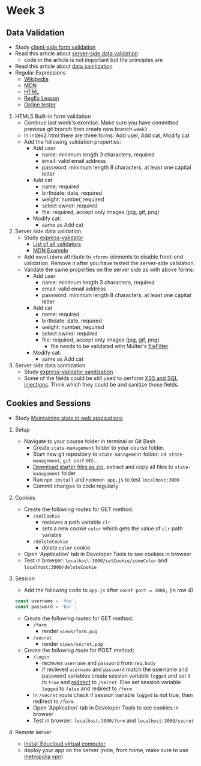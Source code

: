 # Week 3
## Data Validation
* Study [client-side form validation](https://developer.mozilla.org/en-US/docs/Learn/HTML/Forms/Form_validation)
* Read this article about [server-side data validation](https://medium.com/@BaYinMin/application-security-what-is-server-side-input-validation-why-is-it-needed-anyway-e0613c733548)
   * code in the article is not important but the principles are
* Read this article about [data sanitization](https://medium.com/@abderrahman.hamila/what-sanitize-mean-and-why-sanitize-in-code-data-5c68c9f76164)
* Regular Expressions
   * [Wikipedia](https://en.wikipedia.org/wiki/Regular_expression)
   * [MDN](https://developer.mozilla.org/en-US/docs/Web/JavaScript/Guide/Regular_Expressions)
   * [HTML](https://html.com/attributes/input-pattern/)  
   * [RegEx Lesson](https://regexone.com/)
   * [Online tester](https://regex101.com/)
    
1. HTML5 Built-in form validation
   * Continue last week's exercise. Make sure you have committed previous git branch then create new branch `week3`
   * In index2.html there are three forms: Add user, Add cat, Modify cat
   * Add the following validation properties:
      * Add user
         * name: minimum length 3 characters, required
         * email: valid email address
         * password: minimum length 8 characters, at least one capital letter
      * Add cat
         * name: required
         * birthdate: date, required
         * weight: number, required
         * select owner: required
         * file: required, accept only images (jpg, gif, png)
      * Modify cat:
         * same as Add cat
1. Server side data validation
   * Study [express-validator](https://express-validator.github.io/docs/)
      * [List of all validators](https://github.com/validatorjs/validator.js#validators)
      * [MDN Example](https://developer.mozilla.org/en-US/docs/Learn/Server-side/Express_Nodejs/forms#Using_express-validator)
   * Add `novalidate` attribute to `<form>` elements to disable front-end validation. Remove it after you have tested the server-side validation.
   * Validate the same properties on the server side as with above forms:
      * Add user
         * name: minimum length 3 characters, required
         * email: valid email address
         * password: minimum length 8 characters, at least one capital letter
      * Add cat
         * name: required
         * birthdate: date, required
         * weight: number, required
         * select owner: required
         * file: required, accept only images (jpg, gif, png)
            * file needs to be validated wiht Multer's [fileFilter](https://github.com/expressjs/multer#filefilter) 
      * Modify cat:
         * same as Add cat
1. Server side data sanitization
   * Study [express-validator sanitization](https://express-validator.github.io/docs/sanitization.html)
   * Some of the fields could be still used to perform [XSS and SQL injections](https://keirstenbrager.tech/sql-vs-xxs-injection-attacks-explained/). Think which they could be and sanitize those fields.

## Cookies and Sessions
* Study [Maintaining state in web applications](state-management.md)

1. Setup
   * Navigate to your course folder in terminal or Git Bash
      * Create `state-management` folder to your course folder.
      * Start new git repository to `state-management` folder: `cd state-management`, `git init` etc...
      * [Download starter files as zip](https://github.com/ilkkamtk/wop-starters/tree/state-management), extract and copy all files to `state-management` folder
      * Run `npm install` and `nodemon app.js` to test `localhost:3000`
      * Commit changes to code regularly

1. Cookies
   * Create the following routes for GET method:
      * `/setCookie`
         * recieves a path variable `clr`
         * sets a new cookie `color` which gets the value of `clr` path variable
      * `/deleteCookie`
         * delete `color` cookie
   * Open 'Application' tab in Developer Tools to see cookies in browser
   * Test in browser: `localhost:3000/setCookie/someColor` and `localhost:3000/deleteCookie`

1. Session
   * Add the following code to `app.js` after `const port = 3000;` (in row 4)
   ```javascript
   const username = 'foo';
   const password = 'bar';
   ```
   * Create the following routes for GET method:
      * `/form`
         * render `views/form.pug`
      * `/secret`
         * render `views/secret.pug`
   * Create the following route for POST method:
      * `/login`
         * recieves `username` and `password` from `req.body`
         * if recieved `username` and `password` match the username and password variables create session variable `logged` and set it to `true` and [redirect](https://expressjs.com/en/api.html#res.redirect) to `/secret`. Else set session variable `logged` to `false` and redirect to `/form`
      * In `/secret` route check if session variable `logged` is not true, then redirect to `/form`.
      * Open 'Application' tab in Developer Tools to see cookies in browser
      * Test in browser: `localhost:3000/form` and `localhost:3000/secret`

1. Remote server
    * [Install Educloud virtual computer](virtual_server_install_LAMP_node.md)
    * deploy your app on the server (note, from home, make sure to use [metropolia vpn](https://vpn.metropolia.fi))
